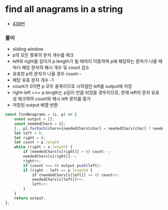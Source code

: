 # find all anagrams in a string
 - [438번](https://leetcode.com/problems/find-all-anagrams-in-a-string/)


### 풀이
  - sliding window
  - p의 모든 종류의 문자 개수를 체크
  - left와 right를 길이가 p.length가 될 때까지 이동하며 p에 해당하는 문자가 나올 때마다 해당 문자의 해시 개수 및 count 감소
  - 유효한 p의 문자가 나올 경우 count--
  - 해당 유효 문자 개수 -1
  - count가 0이면 p 모두 충족이므로 시작점인 left를 output에 저장
  - right-left === p.length는 p길이 만큼 되었을 경우이므로, 현재 left의 문자 유효성 체크하여 count와 해시 left 문자를 증가
  - 저장된 output 배열 반환

  ```javascript
  const findAnagrams = (s, p) => {
      const output = [];
      const neededChars = {};
      [...p].forEach(char=>{neededChars[char] = neededChars[char] ? neededChars[char]+1 : 1});
      let left = 0;
      let right = 0; 
      let count = p.length 
      while (right < s.length) {
          if (neededChars[s[right]] > 0) count--;
          neededChars[s[right]]--;
          right++;
          if (count === 0) output.push(left);
          if (right - left == p.length) {
              if (neededChars[s[left]] >= 0) count++;
              neededChars[s[left]]++;
              left++;
          }
      }
      return output;
  };
  ```